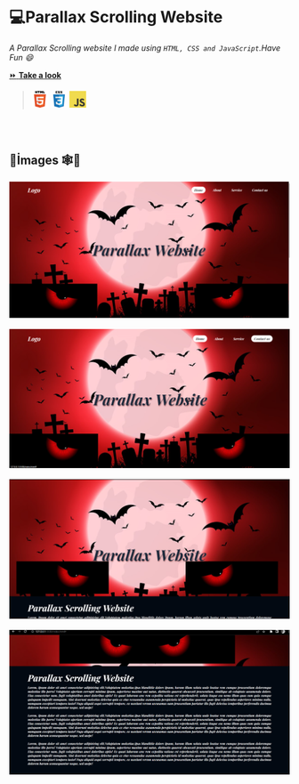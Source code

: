 # :computer:**Parallax Scrolling Website**
*A Parallax Scrolling website I made using `HTML, CSS and JavaScript`.Have Fun :smile:* 

<a href="https://sude-go.github.io/Parallax-Scrolling-Website/">:fast_forward: **Take a look**</a>


><img src="https://raw.githubusercontent.com/github/explore/80688e429a7d4ef2fca1e82350fe8e3517d3494d/topics/html/html.png" width="30">
><img src="https://raw.githubusercontent.com/github/explore/80688e429a7d4ef2fca1e82350fe8e3517d3494d/topics/css/css.png" width="30">
><img src="https://raw.githubusercontent.com/github/explore/80688e429a7d4ef2fca1e82350fe8e3517d3494d/topics/javascript/javascript.png" width="30">
<br><br>



## :camera_flash:İmages :spider_web::bat:
<img src="website-images/1.png"><br><br>
<img src="website-images/2.png"><br><br>
<img src="website-images/3.png"><br><br>
<img src="website-images/4.png"><br><br>
